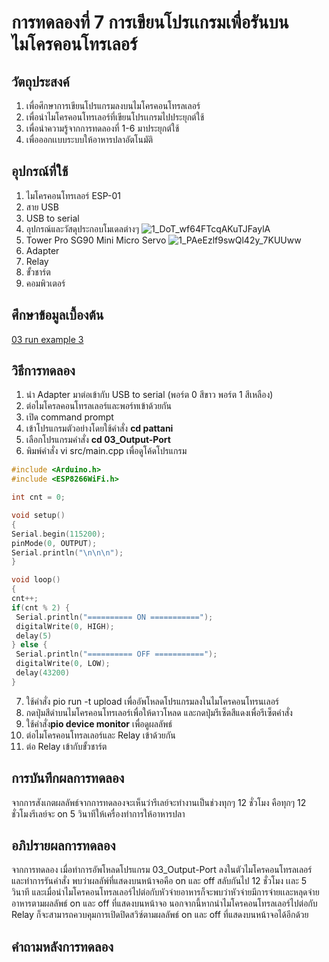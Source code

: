 # การทดลองที่ 7 การเขียนโปรเเกรมเพื่อรันบนไมโครคอนโทรเลอร์

## วัตถุประสงค์
1. เพื่อศึกษาการเขียนโปรแกรมลงบนไมโครคอนโทรลเลอร์
2. เพื่อนำไมโครคอนโทรเลอร์ที่เขียนโปรเเกรมไปประยุกต์ใช้
3. เพื่อนำความรู้จากการทดลองที่ 1-6 มาประยุกต์ใช้
4. เพื่อออกเเบบระบบให้อาหารปลาอัตโนมัติ

## อุปกรณ์ที่ใช้
1. ไมโครคอนโทรเลอร์ ESP-01
2. สาย USB
3. USB to serial
4. อุปกรณ์และวัสดุประกอบโมเดลต่างๆ
![1_DoT_wf64FTcqAKuTJFaylA](https://user-images.githubusercontent.com/80880087/113093811-cd885100-921a-11eb-9e63-956076cf552e.jpeg)
5. Tower Pro SG90 Mini Micro Servo
![1_PAeEzlf9swQl42y_7KUUww](https://user-images.githubusercontent.com/80880087/113093838-dc6f0380-921a-11eb-9d51-c132f2f56d3c.jpeg)
6. Adapter
7. Relay
8. ขั้วชาร์ต
9. คอมพิวเตอร์

## ศึกษาข้อมูลเบื้องต้น
[03 run example 3](https://www.youtube.com/watch?v=CCnN1WJsXQY)

## วิธีการทดลอง
1. นำ Adapter มาต่อเข้ากับ USB to serial (พอร์ต 0 สีขาว พอร์ต 1 สีเหลือง)
2. ต่อไมโครลคอนโทรลเลอร์และพอร์ทเข้าด้วยกัน
3. เปิด command prompt
4. เข้าโปรแกรมตัวอย่างโดยใช้คำสั่ง **cd pattani**
5. เลือกโปรแกรมคำสั่ง **cd 03_Output-Port** 
6. พิมพ์คำสั่ง vi src/main.cpp เพื่อดูโค้ดโปรแกรม
 ```c 
#include <Arduino.h>
#include <ESP8266WiFi.h>

int cnt = 0;

void setup()
{
 Serial.begin(115200);
 pinMode(0, OUTPUT);
 Serial.println("\n\n\n");
}

void loop()
{
 cnt++;
 if(cnt % 2) {
  Serial.println("========== ON ===========");
  digitalWrite(0, HIGH);
  delay(5) 
 } else {
  Serial.println("========== OFF ===========");
  digitalWrite(0, LOW);
  delay(43200)
}
```
7. ใช้คำสั่ง pio run -t upload เพื่ออัพโหลดโปรแกรมลงในไมโครคอนโทรนเลอร์
8. กดปุ่มสีดำบนไมโครคอนโทรเลอร์เพื่อให้ดาวโหลด และกดปุ่มรีเซ็ตสีแดงเพื่อรีเซ็ตคำสั่ง
9. ใช้คำสั่ง**pio device monitor** เพื่อดูผลลัพธ์
10. ต่อไมโครคอนโทรลเลอร์และ Relay เข้าด้วยกัน
11. ต่อ Relay เข้ากับขั้วชาร์ต

## การบันทึกผลการทดลอง
จากการสังเกตผลลัพธ์จากการทดลองจะเห็นว่ารีเลย์จะทำงานเป็นช่วงทุกๆ 12 ชั่วโมง คือทุกๆ 12 ชั่วโมงรีเลย์จะ on 5 วินาทีให้เครื่องทำการให้อาหารปลา

## อภิปรายผลการทดลอง
จากการทดลอง เมื่อทำการอัพโหลดโปรแกรม 03_Output-Port ลงในตัวไมโครคอนโทรลเลอร์ และทำการรันคำสั่ง พบว่าผลลัพ์ที่แสดงบนหน้าจอคือ on และ off สลับกันไป 12 ชั่วโมง เเละ 5 วินาที และเมื่อนำไมโครคอนโทรลเลอร์ไปต่อกับหัวจ่ายอาหารก็จะพบว่าหัวจ่ายมีการจ่ายเเละหลุดจ่ายอาหารตามผลลัพธ์ on และ off ที่แสดงบนหน้าจอ นอกจากนี้หากนำไมโครคอนโทรลเลอร์ไปต่อกับ Relay ก็จะสามารถควบคุมการเปิดปิดสวิซ์ตามผลลัพธ์ on และ off ที่แสดงบนหน้าจอได้อีกด้วย

## คำถามหลังการทดลอง



